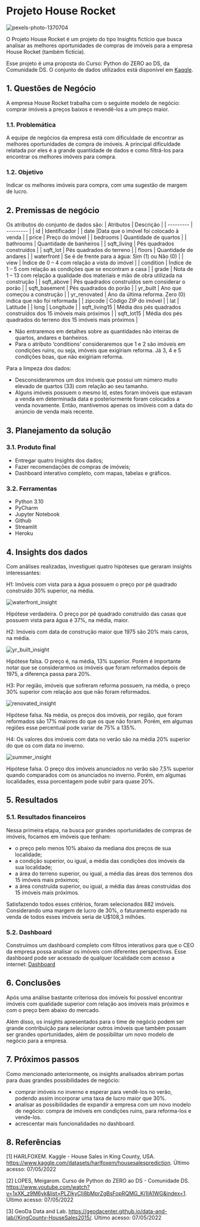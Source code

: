 # Projeto House Rocket

![pexels-photo-1370704](https://user-images.githubusercontent.com/102927918/182029357-05ecd1a2-8830-406c-ab3f-949368fa6ae6.jpeg)

O Projeto House Rocket é um projeto do tipo Insights fictício que busca analisar as melhores oportunidades de compras de imóveis para a empresa House Rocket (também fictícia). 

Esse projeto é uma proposta do Curso: Python do ZERO ao DS, da Comunidade DS. O conjunto de dados utilizados está disponível em [Kaggle](https://www.kaggle.com/datasets/harlfoxem/housesalesprediction). 


## 1.	Questões de Negócio
A empresa House Rocket trabalha com o seguinte modelo de negócio: comprar imóveis a preços baixos e revendê-los a um preço maior. 
### 1.1.	Problemática
A equipe de negócios da empresa está com dificuldade de encontrar as melhores oportunidades de compra de imóveis. A principal dificuldade relatada por eles é a grande quantidade de dados e como filtrá-los para encontrar os melhores imóveis para compra.
### 1.2.	Objetivo
Indicar os melhores imóveis para compra, com uma sugestão de margem de lucro.

## 2.	Premissas de negócio
Os atributos do conjunto de dados são:
| Atributos |	Descrição |
| --------- | --------- |
| id | Identificador |
| date |Data que o imóvel foi colocado à venda |
| price	| Preço do imóvel |
| bedrooms	| Quantidade de quartos |
| bathrooms |	Quantidade de banheiros |
| sqft_living	| Pés quadrados construídos |
| sqft_lot |	Pés quadrados do terreno |
| floors	| Quantidade de andares |
| waterfront	| Se é de frente para a água: Sim (1) ou Não (0) |
| view |	Índice de 0 – 4 com relação a vista do imóvel |
| condition	| Índice de 1 – 5 com relação as condições que se encontram a casa |
| grade |	Nota de 1 – 13 com relação a qualidade dos materiais e mão de obra utilizada na construção |
| sqft_above	| Pés quadrados construídos sem considerar o porão |
| sqft_basement |	Pés quadrados do porão |
| yr_built	| Ano que começou a construção |
| yr_renovated	| Ano da última reforma. Zero (0) indica que não foi reformada |
| zipcode | Código ZIP do imóvel |
| lat	| Latitude |
| long | Longitude |
| sqft_living15	| Média dos pés quadrados construídos dos 15 imóveis mais próximos |
| sqft_lot15 |	Média dos pés quadrados do terreno dos 15 imóveis mais próximos |

- Não entraremos em detalhes sobre as quantidades não inteiras de quartos, andares e banheiros.
- Para o atributo ‘conditions’ consideraremos que 1 e 2 são imóveis em condições ruins, ou seja, imóveis que exigiriam reforma. Já 3, 4 e 5 condições boas, que não exigiriam reforma.

Para a limpeza dos dados:

- Desconsideraremos um dos imóveis que possui um número muito elevado de quartos (33) com relação ao seu tamanho.
- Alguns imóveis possuem o mesmo Id, estes foram imóveis que estavam a venda em determinada data e posteriormente foram colocados a venda novamente. Então, mantivemos apenas os imóveis com a data do anúncio de venda mais recente.

## 3.	Planejamento da solução

### 3.1.	Produto final
- Entregar quatro Insights dos dados;
- Fazer recomendações de compras de imóveis;
- Dashboard interativo completo, com mapas, tabelas e gráficos.

### 3.2.	Ferramentas
- Python 3.10
- PyCharm
- Jupyter Notebook
- Github
- Streamlit
- Heroku

## 4.	Insights dos dados
Com análises realizadas, investiguei quatro hipóteses que geraram insights interessantes:

H1: Imóveis com vista para a água possuem o preço por pé quadrado construído 30% superior, na média.

![waterfront_insight](https://user-images.githubusercontent.com/102927918/182028917-ca8f9443-024e-4bc0-9fb9-43c16dc822c1.png)

Hipótese verdadeira. O preço por pé quadrado construído das casas que possuem vista para água é 37%, na média, maior.

H2: Imóveis com data de construção maior que 1975 são 20% mais caros, na média.

![yr_built_insight](https://user-images.githubusercontent.com/102927918/182028226-788372e8-0999-4aea-9e5c-fbf4c960ca26.png)

Hipótese falsa. O preço é, na média, 13% superior. Porém é importante notar que se considerarmos os imóveis que foram reformados depois de 1975, a diferença passa para 20%.

H3: Por região, imóveis que sofreram reforma possuem, na média, o preço 30% superior com relação aos que não foram reformados.

![renovated_insight](https://user-images.githubusercontent.com/102927918/182028825-3903893a-0ef8-4804-9d55-5f7ce66dfae6.png)

Hipótese falsa. Na média, os preços dos imóveis, por região, que foram reformados são 17% maiores do que os que não foram. Porém, em algumas regiões esse percentual pode variar de 75% a 135%.

H4: Os valores dos imóveis com data no verão são na média 20% superior do que os com data no inverno.

![summer_insight](https://user-images.githubusercontent.com/102927918/182028849-89c928d6-3fa2-4cc4-80ef-e07208a2191f.png)

Hipótese falsa. O preço dos imóveis anunciados no verão são 7,5% superior quando comparados com os anunciados no inverno. Porém, em algumas localidades, essa porcentagem pode subir para quase 20%.


## 5.	Resultados

### 5.1. Resultados financeiros

Nessa primeira etapa, na busca por grandes oportunidades de compras de imóveis, focamos em imóveis que tenham:

- o preço pelo menos 10% abaixo da mediana dos preços de sua localidade;
- a condição superior, ou igual, a média das condições dos imóveis da sua localidade;
- a área do terreno superior, ou igual, a média das áreas dos terrenos dos 15 imóveis mais próximos;
- a área construída superior, ou igual, a média das áreas construídas dos 15 imóveis mais próximos.

Satisfazendo todos esses critérios, foram selecionados 882 imóveis. Considerando uma margem de lucro de 30%, o faturamento esperado na venda de todos esses imóveis seria de U$108,3 milhões.

### 5.2. Dashboard

Construímos um dashboard completo com filtros interativos para que o CEO da empresa possa analisar os imóveis com diferentes perspectivas. Esse dashboard pode ser acessado de qualquer localidade com acesso a internet: [Dashboard](https://dashboard-house-rocket-project.herokuapp.com/)

## 6.	Conclusões
Após uma análise bastante criteriosa dos imóveis foi possível encontrar imóveis com qualidade superior com relação aos imóveis mais próximos e com o preço bem abaixo do mercado. 

Além disso, os insights apresentados para o time de negócio podem ser grande contribuição para selecionar outros imóveis que também possam ser grandes oportunidades, além de possibilitar um novo modelo de negócio para a empresa.

## 7.	Próximos passos
Como mencionado anteriormente, os insights analisados abriram portas para duas grandes possibilidades de negócio:
- comprar imóveis no inverno e esperar para vendê-los no verão, podendo assim incorporar uma taxa de lucro maior que 30%.
- analisar as possibilidades de expandir a empresa com um novo modelo de negócio: compra de imóveis em condições ruins, para reforma-los e vende-los.
- acrescentar mais funcionalidades no dashboard.

## 8. Referências
[1] HARLFOXEM. Kaggle - House Sales in King County, USA. https://www.kaggle.com/datasets/harlfoxem/housesalesprediction. Último acesso: 07/05/2022

[2] LOPES, Meigarom. Curso de Python do ZERO ao DS - Comunidade DS. https://www.youtube.com/watch?v=1xXK_z9M6yk&list=PLZlkyCIi8bMprZgBsFopRQMG_Kj1IA1WG&index=1. Último acesso: 07/05/2022

[3] GeoDa Data and Lab. https://geodacenter.github.io/data-and-lab//KingCounty-HouseSales2015/. Último acesso: 07/05/2022



